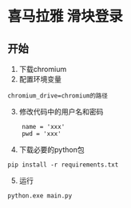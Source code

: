 # 喜马拉雅 滑块登录

## 开始
1. 下载chromium
2. 配置环境变量
```
chromium_drive=chromium的路径
```
3. 修改代码中的用户名和密码
```
    name = 'xxx'
    pwd = 'xxx'
```
4. 下载必要的python包
```
pip install -r requirements.txt
```
5. 运行
```
python.exe main.py
```
